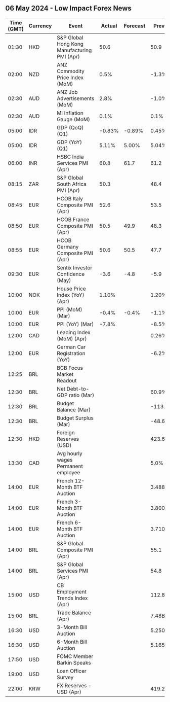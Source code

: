## 06 May 2024 - Low Impact Forex News

| Time (GMT) | Currency | Event | Actual | Forecast | Previous |
|------|----------|-------|--------|----------|----------|
| 01:30 | HKD | S&P Global Hong Kong Manufacturing PMI (Apr) | 50.6 |  | 50.9 |
| 02:00 | NZD | ANZ Commodity Price Index (MoM) | 0.5% |  | -1.3% |
| 02:30 | AUD | ANZ Job Advertisements (MoM) | 2.8% |  | -1.0% |
| 02:30 | AUD | MI Inflation Gauge (MoM) | 0.1% |  | 0.1% |
| 05:00 | IDR | GDP (QoQ) (Q1) | -0.83% | -0.89% | 0.45% |
| 05:00 | IDR | GDP (YoY) (Q1) | 5.11% | 5.00% | 5.04% |
| 06:00 | INR | HSBC India Services PMI (Apr) | 60.8 | 61.7 | 61.2 |
| 08:15 | ZAR | S&P Global South Africa PMI (Apr) | 50.3 |  | 48.4 |
| 08:45 | EUR | HCOB Italy Composite PMI (Apr) | 52.6 |  | 53.5 |
| 08:50 | EUR | HCOB France Composite PMI (Apr) | 50.5 | 49.9 | 48.3 |
| 08:55 | EUR | HCOB Germany Composite PMI (Apr) | 50.6 | 50.5 | 47.7 |
| 09:30 | EUR | Sentix Investor Confidence (May) | -3.6 | -4.8 | -5.9 |
| 10:00 | NOK | House Price Index (YoY) (Apr) | 1.10% |  | 1.20% |
| 10:00 | EUR | PPI (MoM) (Mar) | -0.4% | -0.4% | -1.1% |
| 10:00 | EUR | PPI (YoY) (Mar) | -7.8% |  | -8.5% |
| 12:00 | CAD | Leading Index (MoM) (Apr) |  |  | 0.26% |
| 12:00 | EUR | German Car Registration (YoY) |  |  | -6.2% |
| 12:25 | BRL | BCB Focus Market Readout |  |  |  |
| 12:30 | BRL | Net Debt-to-GDP ratio (Mar) |  |  | 60.9% |
| 12:30 | BRL | Budget Balance (Mar) |  |  | -113.858B |
| 12:30 | BRL | Budget Surplus (Mar) |  |  | -48.692B |
| 12:30 | HKD | Foreign Reserves (USD) |  |  | 423.60B |
| 13:30 | CAD | Avg hourly wages Permanent employee |  |  | 5.0% |
| 14:00 | EUR | French 12-Month BTF Auction |  |  | 3.488% |
| 14:00 | EUR | French 3-Month BTF Auction |  |  | 3.800% |
| 14:00 | EUR | French 6-Month BTF Auction |  |  | 3.710% |
| 14:00 | BRL | S&P Global Composite PMI (Apr) |  |  | 55.1 |
| 14:00 | BRL | S&P Global Services PMI (Apr) |  |  | 54.8 |
| 15:00 | USD | CB Employment Trends Index (Apr) |  |  | 112.84 |
| 15:00 | BRL | Trade Balance (Apr) |  |  | 7.48B |
| 16:30 | USD | 3-Month Bill Auction |  |  | 5.250% |
| 16:30 | USD | 6-Month Bill Auction |  |  | 5.165% |
| 17:50 | USD | FOMC Member Barkin Speaks |  |  |  |
| 19:00 | USD | Loan Officer Survey |  |  |  |
| 22:00 | KRW | FX Reserves - USD (Apr) |  |  | 419.25B |

